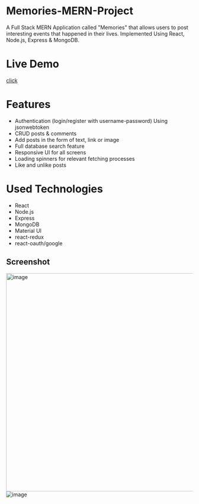 # Memories-MERN-Project
A Full Stack MERN Application called "Memories" that allows users to post interesting events that happened in their lives. Implemented Using React, Node.js, Express &amp; MongoDB.

# Live Demo
<a href= "https://ikd-memories.netlify.app/"> click </a>


# Features
- Authentication (login/register with username-password) Using jsonwebtoken
- CRUD posts & comments
- Add posts in the form of text, link or image
- Full database search feature
- Responsive UI for all screens
- Loading spinners for relevant fetching processes
- Like and unlike posts

# Used Technologies
- React
- Node.js
- Express
- MongoDB
- Material UI
- react-redux
- react-oauth/google


## Screenshot
<img width="588" alt="image" src="https://imgur.com/g3Nhdwl">

<img  alt="image" src="https://imgur.com/g3Nhdwl">

